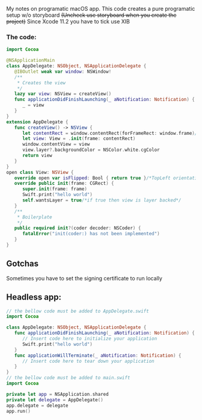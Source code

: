 My notes on programatic macOS app<!--more-->. This code creates a pure programatic setup w/o storyboard ~~(Uncheck use storyboard when you create the project)~~ Since Xcode 11.2 you have to tick use XIB

### The code:

```swift
import Cocoa

@NSApplicationMain
class AppDelegate: NSObject, NSApplicationDelegate {
   @IBOutlet weak var window: NSWindow!
   /**
    * Creates the view
    */
   lazy var view: NSView = createView()
   func applicationDidFinishLaunching(_ aNotification: Notification) {
      _ = view
   }
}
extension AppDelegate {
   func createView() -> NSView {
      let contentRect = window.contentRect(forFrameRect: window.frame)/*size of win sans titlebar*/
      let view: View = .init(frame: contentRect)
      window.contentView = view
      view.layer?.backgroundColor = NSColor.white.cgColor
      return view
   }
}
open class View: NSView {
   override open var isFlipped: Bool { return true }/*TopLeft orientation*/
   override public init(frame: CGRect) {
      super.init(frame: frame)
      Swift.print("hello world")
      self.wantsLayer = true/*if true then view is layer backed*/
   }
   /**
    * Boilerplate
    */
   public required init?(coder decoder: NSCoder) {
      fatalError("init(coder:) has not been implemented")
   }
}
```

## Gotchas
Sometimes you have to set the signing certificate to run locally

## Headless app:

```swift
// the bellow code must be added to AppDelegate.swift
import Cocoa

class AppDelegate: NSObject, NSApplicationDelegate {
   func applicationDidFinishLaunching(_ aNotification: Notification) {
      // Insert code here to initialize your application
      Swift.print("hello world")
   }
   func applicationWillTerminate(_ aNotification: Notification) {
      // Insert code here to tear down your application
   }
}
// the bellow code must be added to main.swift
import Cocoa

private let app = NSApplication.shared
private let delegate = AppDelegate()
app.delegate = delegate
app.run()


```
